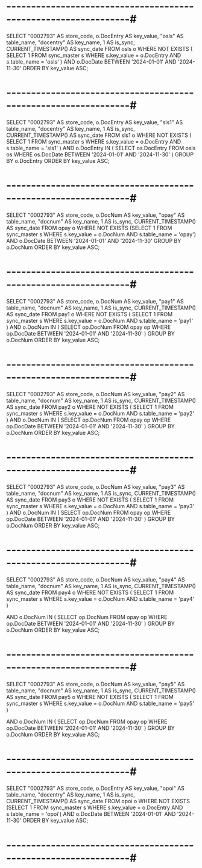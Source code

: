 # ---------------------------------------------------------------#

SELECT "0002793" AS store_code,
       o.DocEntry AS key_value,
       "osls" AS table_name,
       "docentry" AS key_name,
       1 AS is_sync,
       CURRENT_TIMESTAMP() AS sync_date
FROM osls o
WHERE NOT EXISTS (
    SELECT 1
    FROM sync_master s
    WHERE s.key_value = o.DocEntry
      AND s.table_name = 'osls'
)
AND o.DocDate BETWEEN '2024-01-01' AND '2024-11-30'
ORDER BY key_value ASC;

# ---------------------------------------------------------------#

SELECT "0002793" AS store_code,
       o.DocEntry AS key_value,
       "sls1" AS table_name,
       "docentry" AS key_name,
       1 AS is_sync,
       CURRENT_TIMESTAMP() AS sync_date
FROM sls1 o
WHERE NOT EXISTS (
    SELECT 1
    FROM sync_master s
    WHERE s.key_value = o.DocEntry
      AND s.table_name = 'sls1'
)
AND o.DocEntry IN (
    SELECT os.DocEntry
    FROM osls os
    WHERE os.DocDate BETWEEN '2024-01-01' AND '2024-11-30'
)
GROUP BY o.DocEntry
ORDER BY key_value ASC;

# ---------------------------------------------------------------#

SELECT "0002793" AS store_code,
		 o.DocNum AS key_value,
		 "opay" AS table_name,
		 "docnum" AS key_name,
		 1 AS is_sync,
		 CURRENT_TIMESTAMP() AS sync_date
FROM opay o
WHERE NOT EXISTS
(SELECT 1 FROM sync_master s
	WHERE s.key_value = o.DocNum
	AND s.table_name = 'opay')
AND o.DocDate BETWEEN '2024-01-01' AND '2024-11-30'
GROUP BY o.DocNum
ORDER BY key_value ASC;

# ---------------------------------------------------------------#

SELECT "0002793" AS store_code,
       o.DocNum AS key_value,
       "pay1" AS table_name,
       "docnum" AS key_name,
       1 AS is_sync,
       CURRENT_TIMESTAMP() AS sync_date
FROM pay1 o
WHERE NOT EXISTS (
    SELECT 1 
    FROM sync_master s
    WHERE s.key_value = o.DocNum
      AND s.table_name = 'pay1'
)
AND o.DocNum IN (
    SELECT op.DocNum
    FROM opay op
    WHERE op.DocDate BETWEEN '2024-01-01' AND '2024-11-30'
)
GROUP BY o.DocNum
ORDER BY key_value ASC;

# ---------------------------------------------------------------#

SELECT "0002793" AS store_code,
       o.DocNum AS key_value,
       "pay2" AS table_name,
       "docnum" AS key_name,
       1 AS is_sync,
       CURRENT_TIMESTAMP() AS sync_date
FROM pay2 o
WHERE NOT EXISTS (
    SELECT 1
    FROM sync_master s
    WHERE s.key_value = o.DocNum
      AND s.table_name = 'pay2'
)
AND o.DocNum IN (
    SELECT op.DocNum
    FROM opay op
    WHERE op.DocDate BETWEEN '2024-01-01' AND '2024-11-30'
)
GROUP BY o.DocNum
ORDER BY key_value ASC;

# ---------------------------------------------------------------#

SELECT "0002793" AS store_code,
       o.DocNum AS key_value,
       "pay3" AS table_name,
       "docnum" AS key_name,
       1 AS is_sync,
       CURRENT_TIMESTAMP() AS sync_date
FROM pay3 o
WHERE NOT EXISTS (
    SELECT 1
    FROM sync_master s
    WHERE s.key_value = o.DocNum
      AND s.table_name = 'pay3'
)
AND o.DocNum IN (
    SELECT op.DocNum
    FROM opay op
    WHERE op.DocDate BETWEEN '2024-01-01' AND '2024-11-30'
)
GROUP BY o.DocNum
ORDER BY key_value ASC;

# ---------------------------------------------------------------#

SELECT "0002793" AS store_code,
       o.DocNum AS key_value,
       "pay4" AS table_name,
       "docnum" AS key_name,
       1 AS is_sync,
       CURRENT_TIMESTAMP() AS sync_date
FROM pay4 o
WHERE NOT EXISTS (
    SELECT 1
    FROM sync_master s
    WHERE s.key_value = o.DocNum
      AND s.table_name = 'pay4'
)

AND o.DocNum IN (
    SELECT op.DocNum
    FROM opay op
    WHERE op.DocDate BETWEEN '2024-01-01' AND '2024-11-30'
)
GROUP BY o.DocNum
ORDER BY key_value ASC;

# ---------------------------------------------------------------#

SELECT "0002793" AS store_code,
       o.DocNum AS key_value,
       "pay5" AS table_name,
       "docnum" AS key_name,
       1 AS is_sync,
       CURRENT_TIMESTAMP() AS sync_date
FROM pay5 o
WHERE NOT EXISTS (
    SELECT 1
    FROM sync_master s
    WHERE s.key_value = o.DocNum
      AND s.table_name = 'pay5'
)

AND o.DocNum IN (
    SELECT op.DocNum
    FROM opay op
    WHERE op.DocDate BETWEEN '2024-01-01' AND '2024-11-30'
)
GROUP BY o.DocNum
ORDER BY key_value ASC;

# ---------------------------------------------------------------#

SELECT "0002793" AS store_code, 
 		 o.DocEntry AS key_value,
		 "opoi" AS table_name,
		 "docentry" AS key_name,
		 1 AS is_sync,
		 CURRENT_TIMESTAMP() AS sync_date
FROM opoi o
WHERE NOT EXISTS
	 (SELECT 1 FROM sync_master s
	 WHERE s.key_value = o.DocEntry
	 AND s.table_name = 'opoi')
AND o.DocDate BETWEEN '2024-01-01' AND '2024-11-30'
ORDER BY key_value ASC;

# ---------------------------------------------------------------#
